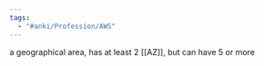 ```yaml
---
tags:
  - "#anki/Profession/AWS"
---
```


a geographical area, has at least 2 [[AZ]], but can have 5 or more

